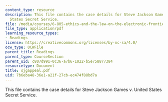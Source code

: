 ```yaml
---
content_type: resource
description: This file contains the case details for Steve Jackson Games v. United
  States Secret Service.
file: /media/courses/6-805-ethics-and-the-law-on-the-electronic-frontier-fall-2005/7b6eba4836e1a21f27cbec474f88bd7a_sjgappeal.pdf
file_type: application/pdf
learning_resource_types:
- Readings
license: https://creativecommons.org/licenses/by-nc-sa/4.0/
ocw_type: OCWFile
parent_title: Readings
parent_type: CourseSection
parent_uid: c807d991-0c36-a7b6-1022-b5e758877384
resourcetype: Document
title: sjgappeal.pdf
uid: 7b6eba48-36e1-a21f-27cb-ec474f88bd7a
---
```

This file contains the case details for Steve Jackson Games v. United States Secret Service.